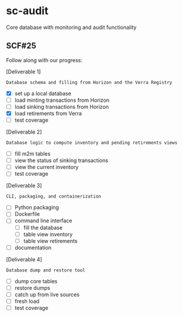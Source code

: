 # sc-audit
Core database with monitoring and audit functionality

## SCF#25
Follow along with our progress:

[Deliverable 1]

    Database schema and filling from Horizon and the Verra Registry

- [x] set up a local database
- [ ] load minting transactions from Horizon
- [ ] load sinking transactions from Horizon
- [x] load retirements from Verra
- [ ] test coverage

[Deliverable 2]

    Database logic to compute inventory and pending retirements views

- [ ] fill m2m tables
- [ ] view the status of sinking transactions
- [ ] view the current inventory
- [ ] test coverage

[Deliverable 3]

    CLI, packaging, and containerization

- [ ] Python packaging
- [ ] Dockerfile
- [ ] command line interface
  - [ ] fill the database
  - [ ] table view inventory
  - [ ] table view retirements
- [ ] documentation

[Deliverable 4]

    Database dump and restore tool

- [ ] dump core tables
- [ ] restore dumps
- [ ] catch up from live sources
- [ ] fresh load
- [ ] test coverage
